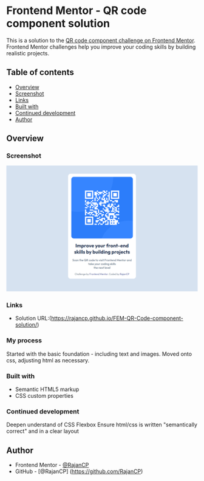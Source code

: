 # Frontend Mentor - QR code component solution

This is a solution to the [QR code component challenge on Frontend Mentor](https://www.frontendmentor.io/challenges/qr-code-component-iux_sIO_H). Frontend Mentor challenges help you improve your coding skills by building realistic projects. 

## Table of contents

- [Overview](#overview)
- [Screenshot](#screenshot)
- [Links](#links)
- [Built with](#built-with)
- [Continued development](#continued-development)
- [Author](#author)

## Overview

### Screenshot

![](./submission.png)

### Links

- Solution URL:(https://rajancp.github.io/FEM-QR-Code-component-solution/)

### My process
Started with the basic foundation - including text and images.
Moved onto css, adjusting html as necessary.

### Built with

- Semantic HTML5 markup
- CSS custom properties

### Continued development

Deepen understand of CSS Flexbox
Ensure html/css is written "semantically correct" and in a clear layout

## Author

- Frontend Mentor - [@RajanCP](https://www.frontendmentor.io/profile/RajanCP)
- GitHub - [@RajanCP] (https://github.com/RajanCP)

